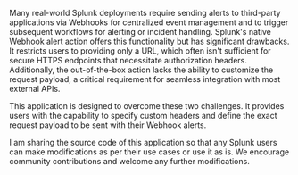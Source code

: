 Many real-world Splunk deployments require sending alerts to third-party applications via Webhooks for centralized event management and to trigger subsequent workflows for alerting or incident handling. Splunk's native Webhook alert action offers this functionality but has significant drawbacks. It restricts users to providing only a URL, which often isn't sufficient for secure HTTPS endpoints that necessitate authorization headers. Additionally, the out-of-the-box action lacks the ability to customize the request payload, a critical requirement for seamless integration with most external APIs.

This application is designed to overcome these two challenges. It provides users with the capability to specify custom headers and define the exact request payload to be sent with their Webhook alerts.

I am sharing the source code of this application so that any Splunk users can make modifications as per their use cases or use it as is. We encourage community contributions and welcome any further modifications.
